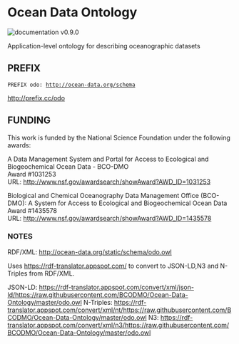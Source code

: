 # Ocean Data Ontology #

![documentation v0.9.0](https://img.shields.io/badge/documentation-v0.9.0-blue.svg)

Application-level ontology for describing oceanographic datasets

## PREFIX ##

<code>PREFIX odo: <http://ocean-data.org/schema></code>

http://prefix.cc/odo


## FUNDING ##

This work is funded by the National Science Foundation under the following awards:

A Data Management System and Portal for Access to Ecological and Biogeochemical Ocean Data - BCO-DMO  
Award #1031253  
URL: http://www.nsf.gov/awardsearch/showAward?AWD_ID=1031253

Biological and Chemical Oceanography Data Management Office (BCO-DMO): A System for Access to Ecological and Biogeochemical Ocean Data  
Award #1435578  
URL: http://www.nsf.gov/awardsearch/showAward?AWD_ID=1435578

### NOTES ###

RDF/XML: http://ocean-data.org/static/schema/odo.owl

Uses https://rdf-translator.appspot.com/ to convert to JSON-LD,N3 and N-Triples from RDF/XML.

JSON-LD: https://rdf-translator.appspot.com/convert/xml/json-ld/https://raw.githubusercontent.com/BCODMO/Ocean-Data-Ontology/master/odo.owl
N-Triples: https://rdf-translator.appspot.com/convert/xml/nt/https://raw.githubusercontent.com/BCODMO/Ocean-Data-Ontology/master/odo.owl
N3: https://rdf-translator.appspot.com/convert/xml/n3/https://raw.githubusercontent.com/BCODMO/Ocean-Data-Ontology/master/odo.owl
